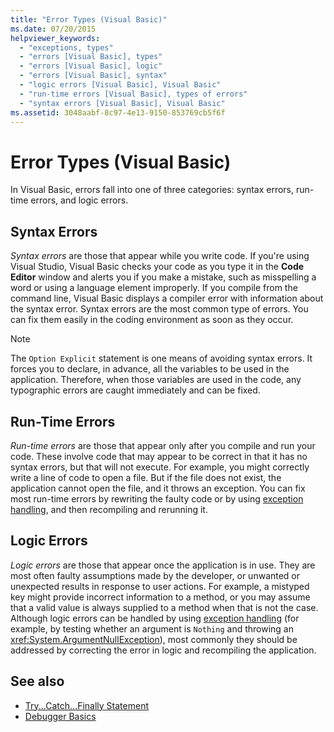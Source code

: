 ```yaml
---
title: "Error Types (Visual Basic)"
ms.date: 07/20/2015
helpviewer_keywords: 
  - "exceptions, types"
  - "errors [Visual Basic], types"
  - "errors [Visual Basic], logic"
  - "errors [Visual Basic], syntax"
  - "logic errors [Visual Basic], Visual Basic"
  - "run-time errors [Visual Basic], types of errors"
  - "syntax errors [Visual Basic], Visual Basic"
ms.assetid: 3048aabf-8c97-4e13-9150-853769cb5f6f
---
```

# Error Types (Visual Basic)
In Visual Basic, errors fall into one of three categories: syntax errors, run-time errors, and logic errors.

## Syntax Errors
 *Syntax errors* are those that appear while you write code. If you're using Visual Studio, Visual Basic checks your code as you type it in the **Code Editor** window and alerts you if you make a mistake, such as misspelling a word or using a language element improperly. If you compile from the command line, Visual Basic displays a compiler error with information about the syntax error. Syntax errors are the most common type of errors. You can fix them easily in the coding environment as soon as they occur.

> [!NOTE]
> The `Option Explicit` statement is one means of avoiding syntax errors. It forces you to declare, in advance, all the variables to be used in the application. Therefore, when those variables are used in the code, any typographic errors are caught immediately and can be fixed.

## Run-Time Errors
 *Run-time errors* are those that appear only after you compile and run your code. These involve code that may appear to be correct in that it has no syntax errors, but that will not execute. For example, you might correctly write a line of code to open a file. But if the file does not exist, the application cannot open the file, and it throws an exception. You can fix most run-time errors by rewriting the faulty code or by using [exception handling](../../language-reference/statements/try-catch-finally-statement.md), and then recompiling and rerunning it.
  
## Logic Errors
 *Logic errors* are those that appear once the application is in use. They are most often faulty assumptions made by the developer, or unwanted or unexpected results in response to user actions. For example, a mistyped key might provide incorrect information to a method, or you may assume that a valid value is always supplied to a method when that is not the case. Although logic errors can be handled by using [exception handling](../../language-reference/statements/try-catch-finally-statement.md) (for example, by testing whether an argument is `Nothing` and throwing an <xref:System.ArgumentNullException>), most commonly they should be addressed by correcting the error in logic and recompiling the application.

## See also

- [Try...Catch...Finally Statement](../../../visual-basic/language-reference/statements/try-catch-finally-statement.md)
- [Debugger Basics](/visualstudio/debugger/debugger-basics)
